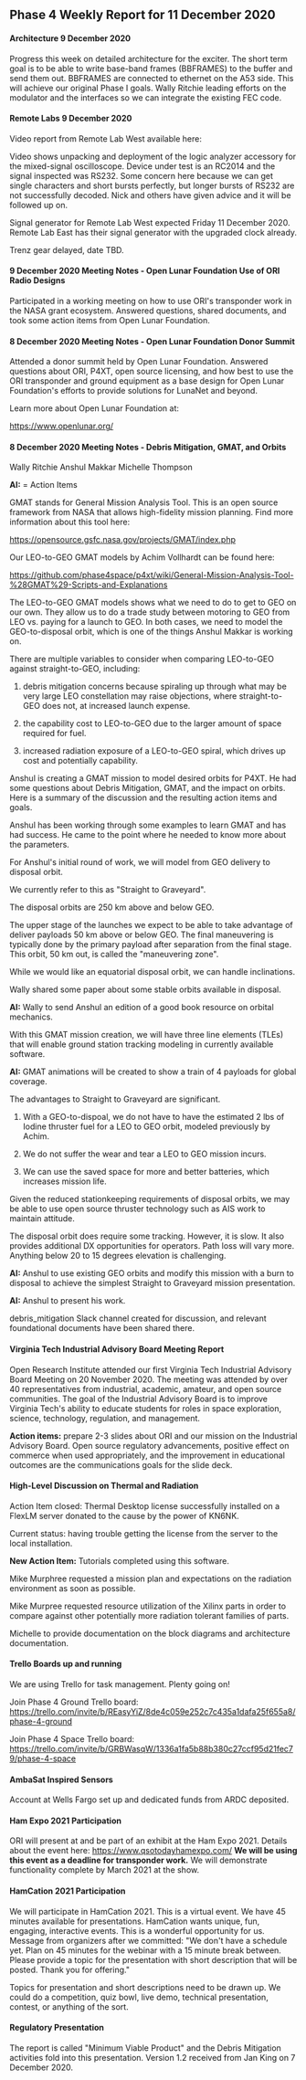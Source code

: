 ## Phase 4 Weekly Report for 11 December 2020

#### Architecture 9 December 2020

Progress this week on detailed architecture for the exciter. The short term goal is to be able to write base-band frames (BBFRAMES) to the buffer and send them out. BBFRAMES are connected to ethernet on the A53 side. This will achieve our original Phase I goals. Wally Ritchie leading efforts on the modulator and the interfaces so we can integrate the existing FEC code. 

#### Remote Labs 9 December 2020

Video report from Remote Lab West available here:

Video shows unpacking and deployment of the logic analyzer accessory for the mixed-signal oscilloscope. Device under test is an RC2014 and the signal inspected was RS232. Some concern here because we can get single characters and short bursts perfectly, but longer bursts of RS232 are not successfully decoded. Nick and others have given advice and it will be followed up on.

Signal generator for Remote Lab West expected Friday 11 December 2020. Remote Lab East has their signal generator with the upgraded clock already.

Trenz gear delayed, date TBD. 

#### 9 December 2020 Meeting Notes - Open Lunar Foundation Use of ORI Radio Designs

Participated in a working meeting on how to use ORI's transponder work in the NASA grant ecosystem. Answered questions, shared documents, and took some action items from Open Lunar Foundation. 

#### 8 December 2020 Meeting Notes - Open Lunar Foundation Donor Summit

Attended a donor summit held by Open Lunar Foundation. Answered questions about ORI, P4XT, open source licensing, and how best to use the ORI transponder and ground equipment as a base design for Open Lunar Foundation's efforts to provide solutions for LunaNet and beyond.

Learn more about Open Lunar Foundation at: 

https://www.openlunar.org/

#### 8 December 2020 Meeting Notes - Debris Mitigation, GMAT, and Orbits

Wally Ritchie
Anshul Makkar
Michelle Thompson

**AI:** = Action Items

GMAT stands for General Mission Analysis Tool. This is an open source framework from NASA that allows high-fidelity mission planning. Find more information about this tool here:

https://opensource.gsfc.nasa.gov/projects/GMAT/index.php

Our LEO-to-GEO GMAT models by Achim Vollhardt can be found here:

https://github.com/phase4space/p4xt/wiki/General-Mission-Analysis-Tool-%28GMAT%29-Scripts-and-Explanations

The LEO-to-GEO GMAT models shows what we need to do to get to GEO on our own. They allow us to do a trade study between motoring to GEO from LEO vs. paying for a launch to GEO. In both cases, we need to model the GEO-to-disposal orbit, which is one of the things Anshul Makkar is working on. 

There are multiple variables to consider when comparing LEO-to-GEO  against straight-to-GEO, including:

1) debris mitigation concerns because spiraling up through what may be very large LEO constellation may raise objections, where straight-to-GEO does not, at increased launch expense.

2) the capability cost to LEO-to-GEO due to the larger amount of space required for fuel. 

3) increased radiation exposure of a LEO-to-GEO spiral, which drives up cost and potentially capability. 

Anshul is creating a GMAT mission to model desired orbits for P4XT. He had some questions about Debris Mitigation, GMAT, and the impact on orbits. Here is a summary of the discussion and the resulting action items and goals. 

Anshul has been working through some examples to learn GMAT and has had success. He came to the point where he needed to know more about the parameters.

For Anshul's initial round of work, we will model from GEO delivery to disposal orbit. 

We currently refer to this as "Straight to Graveyard". 

The disposal orbits are 250 km above and below GEO. 

The upper stage of the launches we expect to be able to take advantage of deliver payloads 50 km above or below GEO. The final maneuvering is typically done by the primary payload after separation from the final stage. This orbit, 50 km out, is called the "maneuvering zone". 

While we would like an equatorial disposal orbit, we can handle inclinations.

Wally shared some paper about some stable orbits available in disposal. 

**AI:** Wally to send Anshul an edition of a good book resource on orbital mechanics. 

With this GMAT mission creation, we will have three line elements (TLEs) that will enable ground station tracking modeling in currently available software. 

**AI:** GMAT animations will be created to show a train of 4 payloads for global coverage. 

The advantages to Straight to Graveyard are significant.

1) With a GEO-to-dispoal, we do not have to have the estimated 2 lbs of Iodine thruster fuel for a LEO to GEO orbit, modeled previously by Achim. 

2) We do not suffer the wear and tear a LEO to GEO mission incurs. 

3) We can use the saved space for more and better batteries, which increases mission life. 

Given the reduced stationkeeping requirements of disposal orbits, we may be able to use open source thruster technology such as AIS work to maintain attitude.

The disposal orbit does require some tracking. However, it is slow. It also provides additional DX opportunities for operators. Path loss will vary more. Anything below 20 to 15 degrees elevation is challenging. 

**AI:** Anshul to use existing GEO orbits and modify this mission with a burn to disposal to achieve the simplest Straight to Graveyard mission presentation.

**AI:** Anshul to present his work.

debris_mitigation Slack channel created for discussion, and relevant foundational documents have been shared there. 


#### Virginia Tech Industrial Advisory Board Meeting Report
Open Research Institute attended our first Virginia Tech Industrial Advisory Board Meeting on 20 November 2020. The meeting was attended by over 40 representatives from industrial, academic, amateur, and open source communities. The goal of the Industrial Advisory Board is to improve Virginia Tech's ability to educate students for roles in space exploration, science, technology, regulation, and management. 

**Action items:** prepare 2-3 slides about ORI and our mission on the Industrial Advisory Board. Open source regulatory advancements, positive effect on commerce when used appropriately, and the improvement in educational outcomes are the communications goals for the slide deck. 

#### High-Level Discussion on Thermal and Radiation 

Action Item closed: Thermal Desktop license successfully installed on a FlexLM server donated to the cause by the power of KN6NK. 

Current status: having trouble getting the license from the server to the local installation. 

**New Action Item:** Tutorials completed using this software. 

Mike Murphree requested a mission plan and expectations on the radiation environment as soon as possible.

Mike Murpree requested resource utilization of the Xilinx parts in order to compare against other potentially more radiation tolerant families of parts. 

Michelle to provide documentation on the block diagrams and architecture documentation. 

#### Trello Boards up and running
We are using Trello for task management. Plenty going on! 

Join Phase 4 Ground Trello board:
https://trello.com/invite/b/REasyYiZ/8de4c059e252c7c435a1dafa25f655a8/phase-4-ground

Join Phase 4 Space Trello board:
https://trello.com/invite/b/GRBWasqW/1336a1fa5b88b380c27ccf95d21fec79/phase-4-space

#### AmbaSat Inspired Sensors

Account at Wells Fargo set up and dedicated funds from ARDC deposited.  


#### Ham Expo 2021 Participation
ORI will present at and be part of an exhibit at the Ham Expo 2021. Details about the event here: https://www.qsotodayhamexpo.com/ 
**We will be using this event as a deadline for transponder work.** We will demonstrate functionality complete by March 2021 at the show. 

#### HamCation 2021 Participation
We will participate in HamCation 2021. This is a virtual event. We have 45 minutes available for presentations. HamCation wants unique, fun, engaging, interactive events. This is a wonderful opportunity for us. Message from organizers after we committed: "We don't have a schedule yet. Plan on 45 minutes for the webinar with a 15 minute break between. Please provide a topic for the presentation with short description that will be posted. Thank you for offering."

Topics for presentation and short descriptions need to be drawn up. We could do a competition, quiz bowl, live demo, technical presentation, contest, or anything of the sort. 

#### Regulatory Presentation
The report is called "Minimum Viable Product" and the Debris Mitigation activities fold into this presentation. Version 1.2 received from Jan King on 7 December 2020. 

